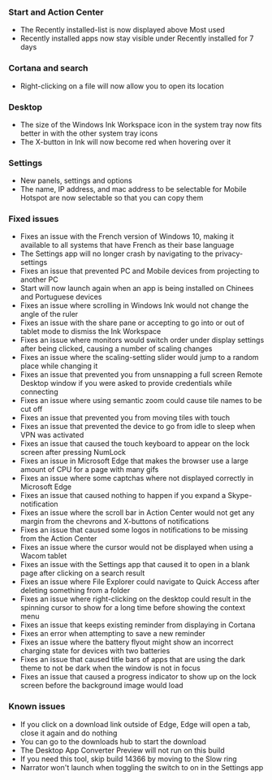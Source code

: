 ### Start and Action Center
- The Recently installed-list is now displayed above Most used
- Recently installed apps now stay visible under Recently installed for 7 days

### Cortana and search
- Right-clicking on a file will now allow you to open its location

### Desktop
- The size of the Windows Ink Workspace icon in the system tray now fits better in with the other system tray icons
- The X-button in Ink will now become red when hovering over it

### Settings
- New panels, settings and options
 - The name, IP address, and mac address to be selectable for Mobile Hotspot are now selectable so that you can copy them

### Fixed issues
- Fixes an issue with the French version of Windows 10, making it available to all systems that have French as their base language
- The Settings app will no longer crash by navigating to the privacy-settings
- Fixes an issue that prevented PC and Mobile devices from projecting to another PC
- Start will now launch again when an app is being installed on Chinees and Portuguese devices
- Fixes an issue where scrolling in Windows Ink would not change the angle of the ruler
- Fixes an issue with the share pane or accepting to go into or out of tablet mode to dismiss the Ink Workspace
- Fixes an issue where monitors would switch order under display settings after being clicked, causing a number of scaling changes
- Fixes an issue where the scaling-setting slider would jump to a random place while changing it
- Fixes an issue that prevented you from unsnapping a full screen Remote Desktop window if you were asked to provide credentials while connecting
- Fixes an issue where using semantic zoom could cause tile names to be cut off
- Fixes an issue that prevented you from moving tiles with touch
- Fixes an issue that prevented the device to go from idle to sleep when VPN was activated
- Fixes an issue that caused the touch keyboard to appear on the lock screen after pressing NumLock
- Fixes an issue in Microsoft Edge that makes the browser use a large amount of CPU for a page with many gifs
- Fixes an issue where some captchas where not displayed correctly in Microsoft Edge
- Fixes an issue that caused nothing to happen if you expand a Skype-notification
- Fixes an issue where the scroll bar in Action Center would not get any margin from the chevrons and X-buttons of notifications
- Fixes an issue that caused some logos in notifications to be missing from the Action Center
- Fixes an issue where the cursor would not be displayed when using a Wacom tablet
- Fixes an issue with the Settings app that caused it to open in a blank page after clicking on a search result
- Fixes an issue where File Explorer could navigate to Quick Access after deleting something from a folder
- Fixes an issue where right-clicking on the desktop could result in the spinning cursor to show for a long time before showing the context menu
- Fixes an issue that keeps existing reminder from displaying in Cortana
- Fixes an error when attempting to save a new reminder
- Fixes an issue where the battery flyout might show an incorrect charging state for devices with two batteries
- Fixes an issue that caused title bars of apps that are using the dark theme to not be dark when the window is not in focus
- Fixes an issue that caused a progress indicator to show up on the lock screen before the background image would load

### Known issues
- If you click on a download link outside of Edge, Edge will open a tab, close it again and do nothing
 - You can go to the downloads hub to start the download
- The Desktop App Converter Preview will not run on this build
 - If you need this tool, skip build 14366 by moving to the Slow ring
- Narrator won't launch when toggling the switch to on in the Settings app